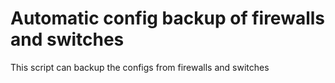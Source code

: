 # Automatic config backup of firewalls and switches
This script can backup the configs from firewalls and switches
